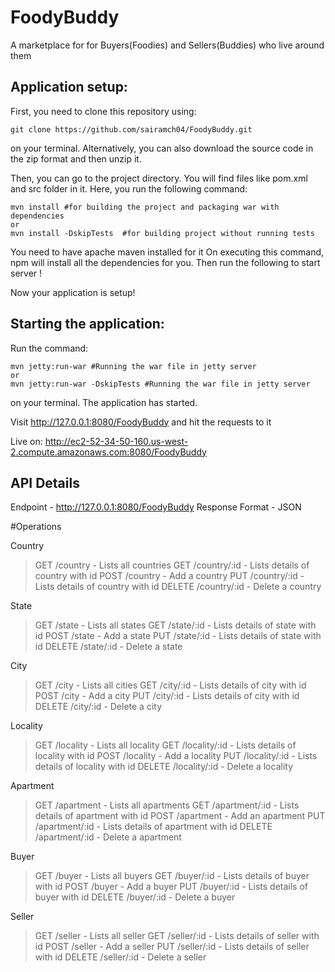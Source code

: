 # FoodyBuddy
A  marketplace for for Buyers(Foodies) and Sellers(Buddies) who live around them

## Application setup:
First, you need to clone this repository using:
```
git clone https://github.com/sairamch04/FoodyBuddy.git
```
on your terminal. Alternatively, you can also download the source code in the zip format and then unzip it.

Then, you can go to the project directory. You will find files like pom.xml and src folder in it. Here, you run the following command:
```
mvn install #for building the project and packaging war with dependencies
or 
mvn install -DskipTests  #for building project without running tests
```
You need to have apache maven installed for it
On executing this command, npm will install all the dependencies for you.
Then run the following to start server !



Now your application is setup!

## Starting the application:
Run the command:
```
mvn jetty:run-war #Running the war file in jetty server
or
mvn jetty:run-war -DskipTests #Running the war file in jetty server

```

on your terminal. The application has started.

Visit http://127.0.0.1:8080/FoodyBuddy and hit the requests to it

Live on: http://ec2-52-34-50-160.us-west-2.compute.amazonaws.com:8080/FoodyBuddy

API Details
-----------
Endpoint - http://127.0.0.1:8080/FoodyBuddy
Response Format - JSON

#Operations

Country
>GET /country - Lists all countries
>GET /country/:id - Lists details of country with id
>POST /country - Add a country
>PUT /country/:id - Lists details of country with id
>DELETE /country/:id - Delete a country

State
>GET /state - Lists all states
>GET /state/:id - Lists details of state with id
>POST /state - Add a state
>PUT /state/:id - Lists details of state with id
>DELETE /state/:id - Delete a state

City
>GET /city - Lists all cities
>GET /city/:id - Lists details of city with id
>POST /city - Add a city
>PUT /city/:id - Lists details of city with id
>DELETE /city/:id - Delete a city

Locality
>GET /locality - Lists all locality
>GET /locality/:id - Lists details of locality with id
>POST /locality - Add a locality
>PUT /locality/:id - Lists details of locality with id
>DELETE /locality/:id - Delete a locality

Apartment
>GET /apartment - Lists all apartments
>GET /apartment/:id - Lists details of apartment with id
>POST /apartment - Add an apartment
>PUT /apartment/:id - Lists details of apartment with id
>DELETE /apartment/:id - Delete a apartment

Buyer
>GET /buyer - Lists all buyers
>GET /buyer/:id - Lists details of buyer with id
>POST /buyer - Add a buyer
>PUT /buyer/:id - Lists details of buyer with id
>DELETE /buyer/:id - Delete a buyer

Seller
>GET /seller - Lists all seller
>GET /seller/:id - Lists details of seller with id
>POST /seller - Add a seller
>PUT /seller/:id - Lists details of seller with id
>DELETE /seller/:id - Delete a seller
